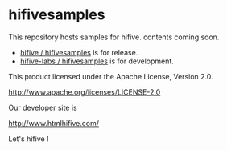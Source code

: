 hifivesamples
=============

This repository hosts samples for hifive.
contents coming soon.

- [hifive / hifivesamples](https://github.com/hifive/hifivesamples/) is for release.
- [hifive-labs / hifivesamples](https://github.com/hifive-labs/hifivesamples/) is for development.

This product licensed under the Apache License, Version 2.0.

http://www.apache.org/licenses/LICENSE-2.0

Our developer site is

http://www.htmlhifive.com/

Let's hifive !